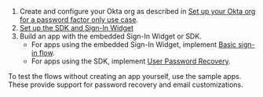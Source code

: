 1. Create and configure your Okta org as described in [Set up your Okta org for a password factor only use case](/docs/journeys/set-up-org/#set-up-your-okta-org-for-a-password-factor-only-use-case).
1. [Set up the SDK and Sign-In Widget](/docs/guides/oie-embedded-common-download-setup-app/nodejs/main/)
1. Build an app with the embedded Sign-In Widget or SDK.
    * For apps using the embedded Sign-In Widget, implement [Basic sign-in flow](/docs/guides/oie-embedded-widget-use-case-basic-sign-in/nodejs/main/).
    * For apps using the SDK, implement [User Password Recovery](/docs/guides/oie-embedded-sdk-use-case-pwd-recovery-mfa/nodejs/main/).

To test the flows without creating an app yourself, use the sample apps. These provide support for password recovery and email customizations.
